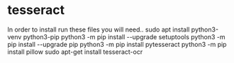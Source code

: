 # tesseract
In order to install run these files you will need..
sudo apt install python3-venv python3-pip
python3 -m pip install --upgrade setuptools
python3 -m pip install --upgrade pip
python3 -m pip install pytesseract
python3 -m pip install pillow
sudo apt-get install tesseract-ocr

